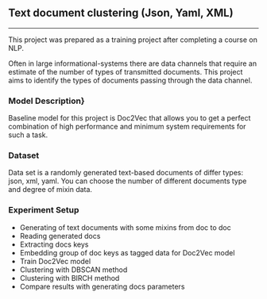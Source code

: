 ## Text document clustering (Json, Yaml, XML)
---

This project was prepared as a training project after completing a course on NLP.

Often in large informational-systems there are data channels that require an estimate of the number of types of transmitted documents.
This project aims to identify the types of documents passing through the data channel.

### Model Description}
Baseline model for this project is Doc2Vec that allows you to get a perfect combination of high performance and minimum system requirements for such a task.

### Dataset
Data set is a randomly generated text-based documents of differ types: json, xml, yaml.
You can choose the number of different documents type and degree of mixin data.

### Experiment Setup

- Generating of text documents with some mixins from doc to doc
- Reading generated docs 
- Extracting docs keys
- Embedding group of doc keys as tagged data for Doc2Vec model
- Train Doc2Vec model
- Clustering with DBSCAN method
- Clustering with BIRCH method
- Compare results with generating docs parameters
